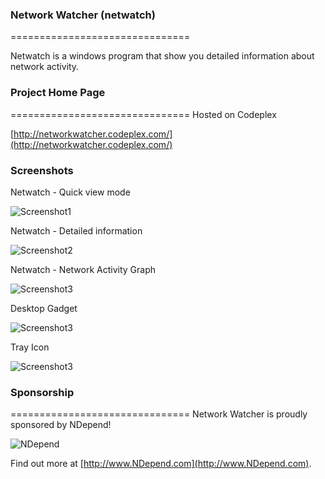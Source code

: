 ### Network Watcher (netwatch)
===============================

Netwatch is a windows program that show you detailed information about network activity.



### Project Home Page 
===============================
Hosted on Codeplex

[http://networkwatcher.codeplex.com/](http://networkwatcher.codeplex.com/)



### Screenshots

Netwatch - Quick view mode

![Screenshot1](http://i3.codeplex.com/Download?ProjectName=NetworkWatcher&DownloadId=582353)


Netwatch - Detailed information

![Screenshot2](http://i3.codeplex.com/Download?ProjectName=NetworkWatcher&DownloadId=582357)

Netwatch - Network Activity Graph

![Screenshot3](http://i3.codeplex.com/Download?ProjectName=NetworkWatcher&DownloadId=582356)


Desktop Gadget

![Screenshot3](http://i3.codeplex.com/Download?ProjectName=NetworkWatcher&DownloadId=582354)


Tray Icon

![Screenshot3](http://i3.codeplex.com/Download?ProjectName=NetworkWatcher&DownloadId=582355)



### Sponsorship
===============================
Network Watcher is proudly sponsored by NDepend!

![NDepend](http://download-codeplex.sec.s-msft.com/Download?ProjectName=networkwatcher&DownloadId=713204)

Find out more at [http://www.NDepend.com](http://www.NDepend.com).
 
